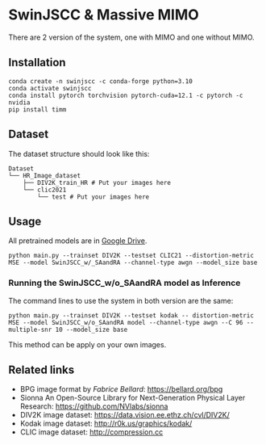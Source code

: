 # SwinJSCC & Massive MIMO 
There are 2 version of the system, one with MIMO and one without MIMO.

## Installation
```
conda create -n swinjscc -c conda-forge python=3.10
conda activate swinjscc
conda install pytorch torchvision pytorch-cuda=12.1 -c pytorch -c nvidia
pip install timm
```
## Dataset
The dataset structure should look like this:
```
Dataset
└── HR_Image_dataset
    ├── DIV2K_train_HR # Put your images here
    └── clic2021
        └── test # Put your images here
```

## Usage

All pretrained models are in [Google Drive](https://drive.google.com/drive/folders/1_EouRY4yYvMCtamX2ReBzEd5YBQbyesc?usp=sharing).

```
python main.py --trainset DIV2K --testset CLIC21 --distortion-metric MSE --model SwinJSCC_w/_SAandRA --channel-type awgn --model_size base
```

### Running the SwinJSCC_w/o_SAandRA model as Inference
The command lines to use the system in both version are the same:
```
python main.py --trainset DIV2K --testset kodak -- distortion-metric MSE --model SwinJSCC_w/o_SAandRA model --channel-type awgn --C 96 -- multiple-snr 10 --model_size base
```
This method can be apply on your own images.

## Related links
* BPG image format by _Fabrice Bellard_: https://bellard.org/bpg
* Sionna An Open-Source Library for Next-Generation Physical Layer Research: https://github.com/NVlabs/sionna
* DIV2K image dataset: https://data.vision.ee.ethz.ch/cvl/DIV2K/
* Kodak image dataset: http://r0k.us/graphics/kodak/
* CLIC image dataset:  http://compression.cc
